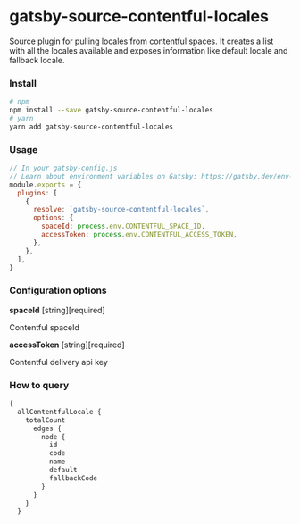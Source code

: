 # gatsby-source-contentful-locales

Source plugin for pulling locales from contentful spaces.
It creates a list with all the locales available and exposes information like default locale and fallback locale.

### Install
```bash
# npm
npm install --save gatsby-source-contentful-locales
# yarn
yarn add gatsby-source-contentful-locales
```

### Usage

```js 
// In your gatsby-config.js
// Learn about environment variables on Gatsby: https://gatsby.dev/env-vars
module.exports = {
  plugins: [
    {
      resolve: `gatsby-source-contentful-locales`,
      options: {
        spaceId: process.env.CONTENTFUL_SPACE_ID,
        accessToken: process.env.CONTENTFUL_ACCESS_TOKEN,
      },
    },
  ],
}
```

### Configuration options

**spaceId** [string][required]

Contentful spaceId

**accessToken** [string][required]

Contentful delivery api key

### How to query
```graphql
{
  allContentfulLocale {
    totalCount
      edges {
        node {
          id
          code
          name
          default
          fallbackCode
        }
      }
    }
  }
```
